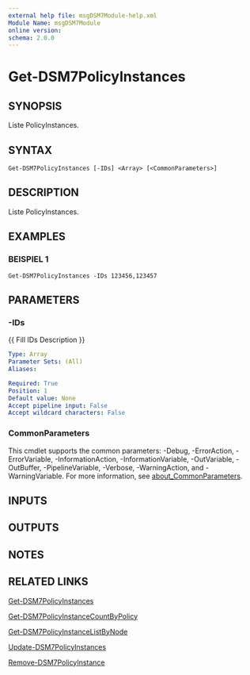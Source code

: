 ```yaml
---
external help file: msgDSM7Module-help.xml
Module Name: msgDSM7Module
online version:
schema: 2.0.0
---
```


# Get-DSM7PolicyInstances

## SYNOPSIS
Liste PolicyInstances.

## SYNTAX

```
Get-DSM7PolicyInstances [-IDs] <Array> [<CommonParameters>]
```

## DESCRIPTION
Liste PolicyInstances.

## EXAMPLES

### BEISPIEL 1
```
Get-DSM7PolicyInstances -IDs 123456,123457
```

## PARAMETERS

### -IDs
{{ Fill IDs Description }}

```yaml
Type: Array
Parameter Sets: (All)
Aliases:

Required: True
Position: 1
Default value: None
Accept pipeline input: False
Accept wildcard characters: False
```

### CommonParameters
This cmdlet supports the common parameters: -Debug, -ErrorAction, -ErrorVariable, -InformationAction, -InformationVariable, -OutVariable, -OutBuffer, -PipelineVariable, -Verbose, -WarningAction, and -WarningVariable. For more information, see [about_CommonParameters](http://go.microsoft.com/fwlink/?LinkID=113216).

## INPUTS

## OUTPUTS

## NOTES

## RELATED LINKS

[Get-DSM7PolicyInstances]()

[Get-DSM7PolicyInstanceCountByPolicy]()

[Get-DSM7PolicyInstanceListByNode]()

[Update-DSM7PolicyInstances]()

[Remove-DSM7PolicyInstance]()

